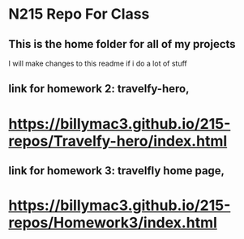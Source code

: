 # N215 Repo For Class

## This is the home folder for all of my projects

I will make changes to this readme if i do a lot of stuff

## link for homework 2: travelfy-hero,

# https://billymac3.github.io/215-repos/Travelfy-hero/index.html

## link for homework 3: travelfly home page,

# https://billymac3.github.io/215-repos/Homework3/index.html
